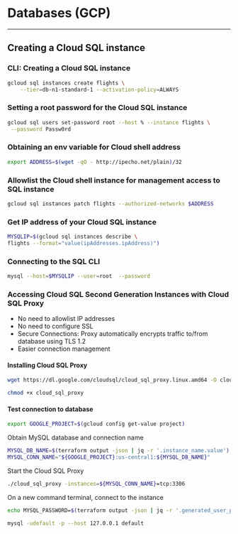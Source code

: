 # Databases (GCP)
 
---

## Creating a Cloud SQL instance

### CLI: Creating a Cloud SQL instance
```bash
gcloud sql instances create flights \
    --tier=db-n1-standard-1 --activation-policy=ALWAYS
```
### Setting a root password for the Cloud SQL instance
```bash
gcloud sql users set-password root --host % --instance flights \
 --password Passw0rd
```

### Obtaining an env variable for Cloud shell address
```bash
export ADDRESS=$(wget -qO - http://ipecho.net/plain)/32
```

### Allowlist the Cloud shell instance for management access to SQL instance
```bash
gcloud sql instances patch flights --authorized-networks $ADDRESS
```

### Get IP address of your Cloud SQL instance
```bash
MYSQLIP=$(gcloud sql instances describe \
flights --format="value(ipAddresses.ipAddress)")
```

### Connecting to the SQL CLI
```bash
mysql --host=$MYSQLIP --user=root  --password
```

### Accessing Cloud SQL Second Generation Instances with Cloud SQL Proxy
- No need to allowlist IP addresses
- No need to configure SSL
- Secure Connections: Proxy automatically encrypts traffic to/from database using TLS 1.2
- Easier connection management

#### Installing Cloud SQL Proxy
```bash
wget https://dl.google.com/cloudsql/cloud_sql_proxy.linux.amd64 -O cloud_sql_proxy

chmod +x cloud_sql_proxy
```

#### Test connection to database
```bash
export GOOGLE_PROJECT=$(gcloud config get-value project)
```

Obtain MySQL database and connection name
```bash
MYSQL_DB_NAME=$(terraform output -json | jq -r '.instance_name.value')
MYSQL_CONN_NAME="${GOOGLE_PROJECT}:us-central1:${MYSQL_DB_NAME}"
```

Start the Cloud SQL Proxy
```bash
./cloud_sql_proxy -instances=${MYSQL_CONN_NAME}=tcp:3306
```

On a new command terminal, connect to the instance
```bash
echo MYSQL_PASSWORD=$(terraform output -json | jq -r '.generated_user_password.value')

mysql -udefault -p --host 127.0.0.1 default
```

